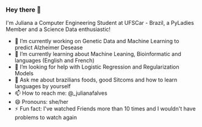 ### Hey there 👋

I'm Juliana a Computer Engineering Student at UFSCar - Brazil, a PyLadies Member and a Science Data enthusiastic!

- 🔭 I’m currently working on Genetic Data and Machine Learning to predict Alzheimer Desease
- 🌱 I’m currently learning about Machine Leaning, Bioinformatic and languages (English and French)
- 🤔 I’m looking for help with Logistic Regression and Regularization Models
- 💬 Ask me about brazilians foods, good Sitcoms and how to learn languages by yourself
- 📫 How to reach me: @_julianafalves 
- 😄 Pronouns: she/her
- ⚡ Fun fact: I've watched Friends more than 10 times and I wouldn't have problems to watch again

